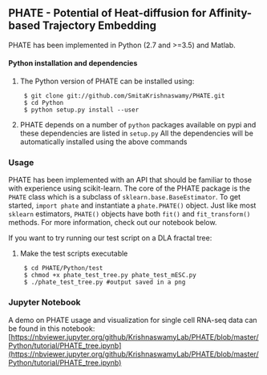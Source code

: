 PHATE  - Potential of Heat-diffusion for Affinity-based Trajectory Embedding
----------------------------------------------------------------------------

PHATE has been implemented in Python (2.7 and >=3.5) and Matlab.

#### Python installation and dependencies
1. The Python version of PHATE can be installed using:

        $ git clone git://github.com/SmitaKrishnaswamy/PHATE.git
        $ cd Python
        $ python setup.py install --user

2. PHATE depends on a number of `python` packages available on pypi and these dependencies are listed in `setup.py`
All the dependencies will be automatically installed using the above commands

### Usage
PHATE has been implemented with an API that should be familiar to those with experience using scikit-learn. The core of the PHATE package is the `PHATE` class which is a subclass of `sklearn.base.BaseEstimator`.  To get started, `import phate` and instantiate a `phate.PHATE()` object. Just like most `sklearn` estimators, `PHATE()` objects have both `fit()` and `fit_transform()` methods. For more information, check out our notebook below.

If you want to try running our test script on a DLA fractal tree:
1. Make the test scripts executable

        $ cd PHATE/Python/test
        $ chmod +x phate_test_tree.py phate_test_mESC.py
        $ ./phate_test_tree.py #output saved in a png

### Jupyter Notebook

A demo on PHATE usage and visualization for single cell RNA-seq data can be found in this notebook: [https://nbviewer.jupyter.org/github/KrishnaswamyLab/PHATE/blob/master/Python/tutorial/PHATE_tree.ipynb](https://nbviewer.jupyter.org/github/KrishnaswamyLab/PHATE/blob/master/Python/tutorial/PHATE_tree.ipynb)
